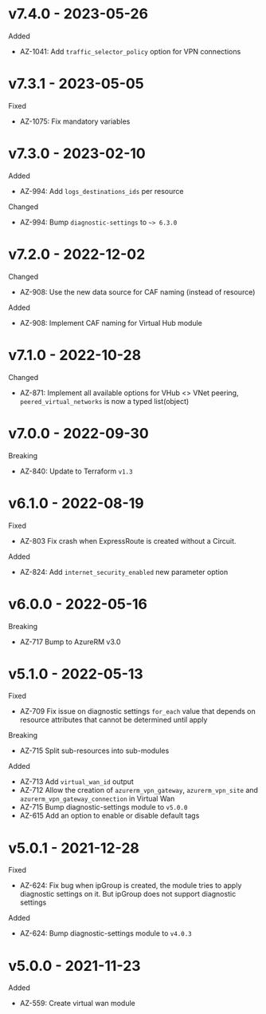 # v7.4.0 - 2023-05-26

Added
  * AZ-1041: Add `traffic_selector_policy` option for VPN connections

# v7.3.1 - 2023-05-05

Fixed
  * AZ-1075: Fix mandatory variables

# v7.3.0 - 2023-02-10

Added
  * AZ-994: Add `logs_destinations_ids` per resource

Changed
  * AZ-994: Bump `diagnostic-settings` to `~> 6.3.0`

# v7.2.0 - 2022-12-02

Changed
  * AZ-908: Use the new data source for CAF naming (instead of resource)

Added
  * AZ-908: Implement CAF naming for Virtual Hub module

# v7.1.0 - 2022-10-28

Changed
  * AZ-871: Implement all available options for VHub <> VNet peering, `peered_virtual_networks` is now a typed list(object)

# v7.0.0 - 2022-09-30

Breaking
  * AZ-840: Update to Terraform `v1.3`

# v6.1.0 - 2022-08-19

Fixed
  * AZ-803 Fix crash when ExpressRoute is created without a Circuit.

Added
  * AZ-824: Add `internet_security_enabled` new parameter option

# v6.0.0 - 2022-05-16

Breaking
  * AZ-717 Bump to AzureRM v3.0

# v5.1.0 - 2022-05-13

Fixed
  * AZ-709 Fix issue on diagnostic settings `for_each` value that depends on resource attributes that cannot be determined until apply

Breaking
  * AZ-715 Split sub-resources into sub-modules

Added
  * AZ-713 Add `virtual_wan_id` output
  * AZ-712 Allow the creation of `azurerm_vpn_gateway`, `azurerm_vpn_site` and `azurerm_vpn_gateway_connection` in Virtual Wan
  * AZ-715 Bump diagnostic-settings module to `v5.0.0`
  * AZ-615 Add an option to enable or disable default tags

# v5.0.1 - 2021-12-28

Fixed
  * AZ-624: Fix bug when ipGroup is created, the module tries to apply diagnostic settings on it. But ipGroup does not support diagnostic settings

Added
  * AZ-624: Bump diagnostic-settings module to `v4.0.3`

# v5.0.0 - 2021-11-23

Added
  *  AZ-559: Create virtual wan module
